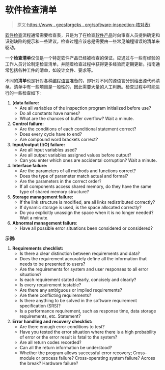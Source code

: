 # 软件检查清单

> 原文:[https://www . geesforgeks . org/software-inspection-核对表/](https://www.geeksforgeeks.org/software-inspection-checklist/)

[软件检查](https://www.geeksforgeeks.org/how-software-inspection-improves-software-quality/)流程通常需要检查表，只是为了在检查[软件产品](https://www.geeksforgeeks.org/software-engineering-software-product/)时向审查人员提供确定和识别缺陷的提示和一些建议。检查过程应该总是需要由一些常见编程错误的清单来驱动。

一个**检查清单**仅仅是一个特定软件产品已经被检查的保证。应通过与一些有经验的工作人员讨论制定检查清单，并随着检查过程中获得更多经验而定期更新。指南通常包括各种工件的清单，如设计文件、要求等。

不同的**清单**也是针对各种[编程语言](https://www.geeksforgeeks.org/introduction-to-programming-languages/)准备的，即针对不同的源语言分别给出源代码清单。清单中有一些项目是一般性的，因此需要大量的人工判断。检查过程中可能进行的一些检查如下:

1.  **[data failure:**
    *   Are all variables of the inspection program initialized before use?
    *   Do all constants have names?
    *   What are the chances of buffer overflow? Wait a minute.
2.  **Control failure:**
    *   Are the conditions of each conditional statement correct?
    *   Does every cycle have to end?
    *   Are compound word brackets correct?
3.  **Input/output (I/O) failure:**
    *   Are all input variables used?
    *   Are all output variables assigned values before output?
    *   Can you enter which ones are accidental corruption? Wait a minute.
4.  **Interface failure:**
    *   Are the parameters of all methods and functions correct?
    *   Does the type of parameter match actual and formal?
    *   Are the parameters in the correct order?
    *   If all components access shared memory, do they have the same type of shared memory structure?
5.  **Storage management failure:**
    *   If the link structure is modified, are all links redistributed correctly?
    *   If dynamic storage is used, is the space allocated correctly?
    *   Do you explicitly unassign the space when it is no longer needed? Wait a minute.
6.  **Abnormal management failure:**
    *   Have all possible error situations been considered or considered?

**示例:**

1.  **Requirements checklist:**
    *   Is there a clear distinction between requirements and data?
    *   Does the requirement accurately define all the information that needs to be presented to users?
    *   Are the requirements for system and user responses to all error situations?
    *   Is each requirement stated clearly, concisely and clearly?
    *   Is every requirement testable?
    *   Are there any ambiguous or implied requirements?
    *   Are there conflicting requirements?
    *   Is there anything to be solved in the software requirement specification (SRS)?
    *   Is a performance requirement, such as response time, data storage requirements, etc. Statement?
2.  **Error handling and recovery checklist:**
    *   Are there enough error conditions to test?
    *   Have you tested the error situation where there is a high probability of error or the error result is fatal to the system?
    *   Are all return codes recorded?
    *   Can all the return information be understood?
    *   Whether the program allows successful error recovery; Cross-module or process failure? Cross-operating system failure? Across the break? Hardware failure?